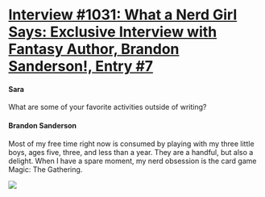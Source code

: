 # [Interview #1031: What a Nerd Girl Says: Exclusive Interview with Fantasy Author, Brandon Sanderson!, Entry #7](https://www.theoryland.com/intvmain.php?i=1031#7)

#### Sara

What are some of your favorite activities outside of writing?

#### Brandon Sanderson

Most of my free time right now is consumed by playing with my three little boys, ages five, three, and less than a year. They are a handful, but also a delight. When I have a spare moment, my nerd obsession is the card game Magic: The Gathering.

![](http://whatanerdgirlsays.com/wp-content/uploads/2013/11/68428.jpg)

